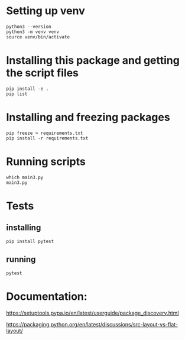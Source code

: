 

# Setting up venv
```
python3 --version
python3 -m venv venv
source venv/bin/activate
```


# Installing this package and getting the script files
```
pip install -e .
pip list
```


# Installing and freezing packages
```
pip freeze > requirements.txt
pip install -r requirements.txt

```




# Running scripts
```
which main3.py
main3.py
```



# Tests
## installing
```
pip install pytest
```
## running
```
pytest
```




# Documentation:
https://setuptools.pypa.io/en/latest/userguide/package_discovery.html

https://packaging.python.org/en/latest/discussions/src-layout-vs-flat-layout/


